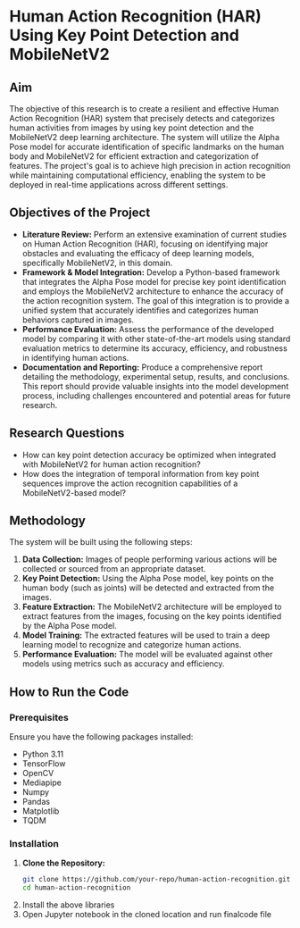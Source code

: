 # Human Action Recognition (HAR) Using Key Point Detection and MobileNetV2

##  Aim

The objective of this research is to create a resilient and effective Human Action Recognition (HAR) system that precisely detects and categorizes human activities from images by using key point detection and the MobileNetV2 deep learning architecture. The system will utilize the Alpha Pose model for accurate identification of specific landmarks on the human body and MobileNetV2 for efficient extraction and categorization of features. The project's goal is to achieve high precision in action recognition while maintaining computational efficiency, enabling the system to be deployed in real-time applications across different settings.

##  Objectives of the Project

- **Literature Review:** Perform an extensive examination of current studies on Human Action Recognition (HAR), focusing on identifying major obstacles and evaluating the efficacy of deep learning models, specifically MobileNetV2, in this domain.
- **Framework & Model Integration:** Develop a Python-based framework that integrates the Alpha Pose model for precise key point identification and employs the MobileNetV2 architecture to enhance the accuracy of the action recognition system. The goal of this integration is to provide a unified system that accurately identifies and categorizes human behaviors captured in images.
- **Performance Evaluation:** Assess the performance of the developed model by comparing it with other state-of-the-art models using standard evaluation metrics to determine its accuracy, efficiency, and robustness in identifying human actions.
- **Documentation and Reporting:** Produce a comprehensive report detailing the methodology, experimental setup, results, and conclusions. This report should provide valuable insights into the model development process, including challenges encountered and potential areas for future research.

##  Research Questions

- How can key point detection accuracy be optimized when integrated with MobileNetV2 for human action recognition?
- How does the integration of temporal information from key point sequences improve the action recognition capabilities of a MobileNetV2-based model?

## Methodology

The system will be built using the following steps:

1. **Data Collection:** Images of people performing various actions will be collected or sourced from an appropriate dataset.
2. **Key Point Detection:** Using the Alpha Pose model, key points on the human body (such as joints) will be detected and extracted from the images.
3. **Feature Extraction:** The MobileNetV2 architecture will be employed to extract features from the images, focusing on the key points identified by the Alpha Pose model.
4. **Model Training:** The extracted features will be used to train a deep learning model to recognize and categorize human actions.
5. **Performance Evaluation:** The model will be evaluated against other models using metrics such as accuracy and efficiency.

## How to Run the Code

### Prerequisites

Ensure you have the following packages installed:

- Python 3.11
- TensorFlow
- OpenCV
- Mediapipe
- Numpy
- Pandas
- Matplotlib
- TQDM

### Installation

1. **Clone the Repository:**
   ```bash
   git clone https://github.com/your-repo/human-action-recognition.git
   cd human-action-recognition
2. Install the above libraries 
3. Open Jupyter notebook in the cloned location and run finalcode file
